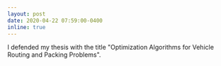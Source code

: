 ```yaml
---
layout: post
date: 2020-04-22 07:59:00-0400
inline: true
---
```


I defended my thesis with the title "Optimization Algorithms for Vehicle Routing and Packing Problems".